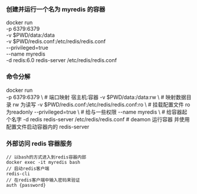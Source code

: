 ### 创建并运行一个名为 myredis 的容器
docker run \
-p 6379:6379 \
-v $PWD/data:/data \
-v $PWD/redis.conf:/etc/redis/redis.conf \
--privileged=true \
--name myredis \
-d redis:6.0 redis-server /etc/redis/redis.conf

### 命令分解
docker run \
-p 6379:6379 \ # 端口映射 宿主机:容器
-v $PWD/data:/data:rw \ # 映射数据目录 rw 为读写
-v $PWD/redis.conf:/etc/redis/redis.conf:ro \ # 挂载配置文件 ro 为readonly
--privileged=true \ # 给与一些权限
--name myredis \ # 给容器起个名字
-d redis redis-server /etc/redis/redis.conf # deamon 运行容器 并使用配置文件启动容器内的 redis-server

### 外部访问 redis 容器服务
```
// 以bash的方式进入到redis容器内部
docker exec -it myredis bash
// 启动redis客户端
redis-cli
// 在redis客户端中输入密码来验证
auth {password}
```
